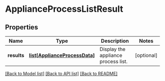 # ApplianceProcessListResult

## Properties
Name | Type | Description | Notes
------------ | ------------- | ------------- | -------------
**results** | [**list[ApplianceProcessData]**](ApplianceProcessData.md) | Display the appliance process list. | [optional] 

[[Back to Model list]](../README.md#documentation-for-models) [[Back to API list]](../README.md#documentation-for-api-endpoints) [[Back to README]](../README.md)


